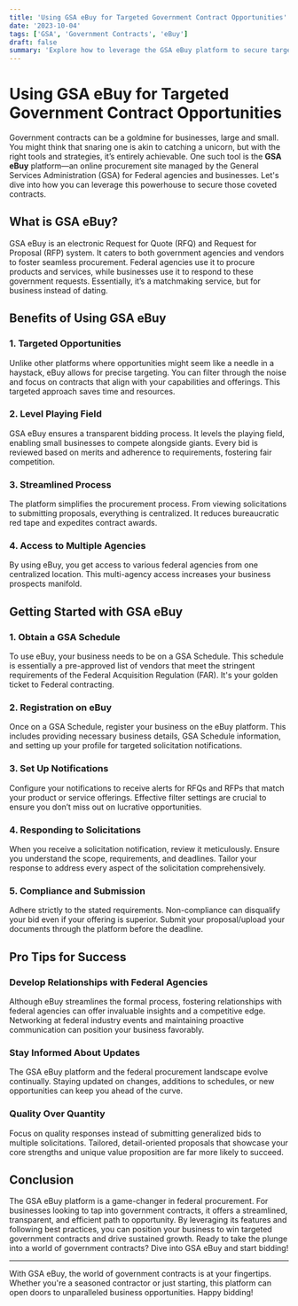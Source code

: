 ```yaml
---
title: 'Using GSA eBuy for Targeted Government Contract Opportunities'
date: '2023-10-04'
tags: ['GSA', 'Government Contracts', 'eBuy']
draft: false
summary: 'Explore how to leverage the GSA eBuy platform to secure targeted government contracts and enhance your business growth.'
---
```


# Using GSA eBuy for Targeted Government Contract Opportunities

Government contracts can be a goldmine for businesses, large and small. You might think that snaring one is akin to catching a unicorn, but with the right tools and strategies, it’s entirely achievable. One such tool is the **GSA eBuy** platform—an online procurement site managed by the General Services Administration (GSA) for Federal agencies and businesses. Let's dive into how you can leverage this powerhouse to secure those coveted contracts.

## What is GSA eBuy?

GSA eBuy is an electronic Request for Quote (RFQ) and Request for Proposal (RFP) system. It caters to both government agencies and vendors to foster seamless procurement. Federal agencies use it to procure products and services, while businesses use it to respond to these government requests. Essentially, it’s a matchmaking service, but for business instead of dating.

## Benefits of Using GSA eBuy

### 1. **Targeted Opportunities**

Unlike other platforms where opportunities might seem like a needle in a haystack, eBuy allows for precise targeting. You can filter through the noise and focus on contracts that align with your capabilities and offerings. This targeted approach saves time and resources.

### 2. **Level Playing Field**

GSA eBuy ensures a transparent bidding process. It levels the playing field, enabling small businesses to compete alongside giants. Every bid is reviewed based on merits and adherence to requirements, fostering fair competition.

### 3. **Streamlined Process**

The platform simplifies the procurement process. From viewing solicitations to submitting proposals, everything is centralized. It reduces bureaucratic red tape and expedites contract awards.

### 4. **Access to Multiple Agencies**

By using eBuy, you get access to various federal agencies from one centralized location. This multi-agency access increases your business prospects manifold.

## Getting Started with GSA eBuy

### 1. **Obtain a GSA Schedule**

To use eBuy, your business needs to be on a GSA Schedule. This schedule is essentially a pre-approved list of vendors that meet the stringent requirements of the Federal Acquisition Regulation (FAR). It's your golden ticket to Federal contracting.

### 2. **Registration on eBuy**

Once on a GSA Schedule, register your business on the eBuy platform. This includes providing necessary business details, GSA Schedule information, and setting up your profile for targeted solicitation notifications.

### 3. **Set Up Notifications**

Configure your notifications to receive alerts for RFQs and RFPs that match your product or service offerings. Effective filter settings are crucial to ensure you don’t miss out on lucrative opportunities.

### 4. **Responding to Solicitations**

When you receive a solicitation notification, review it meticulously. Ensure you understand the scope, requirements, and deadlines. Tailor your response to address every aspect of the solicitation comprehensively.

### 5. **Compliance and Submission**

Adhere strictly to the stated requirements. Non-compliance can disqualify your bid even if your offering is superior. Submit your proposal/upload your documents through the platform before the deadline.

## Pro Tips for Success

### **Develop Relationships with Federal Agencies**

Although eBuy streamlines the formal process, fostering relationships with federal agencies can offer invaluable insights and a competitive edge. Networking at federal industry events and maintaining proactive communication can position your business favorably.

### **Stay Informed About Updates**

The GSA eBuy platform and the federal procurement landscape evolve continually. Staying updated on changes, additions to schedules, or new opportunities can keep you ahead of the curve.

### **Quality Over Quantity**

Focus on quality responses instead of submitting generalized bids to multiple solicitations. Tailored, detail-oriented proposals that showcase your core strengths and unique value proposition are far more likely to succeed.

## Conclusion

The GSA eBuy platform is a game-changer in federal procurement. For businesses looking to tap into government contracts, it offers a streamlined, transparent, and efficient path to opportunity. By leveraging its features and following best practices, you can position your business to win targeted government contracts and drive sustained growth. Ready to take the plunge into a world of government contracts? Dive into GSA eBuy and start bidding!

---

With GSA eBuy, the world of government contracts is at your fingertips. Whether you're a seasoned contractor or just starting, this platform can open doors to unparalleled business opportunities. Happy bidding!
```